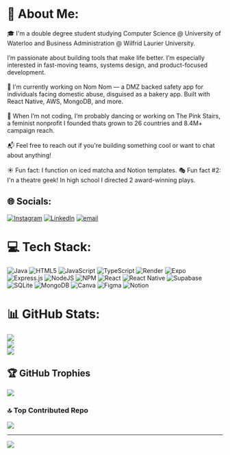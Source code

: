 # 💫 About Me:
🎓 I'm a double degree student studying Computer Science @ University of Waterloo and Business Administration @ Wilfrid Laurier University.<br><br>I’m passionate about building tools that make life better. I’m especially interested in fast-moving teams, systems design, and product-focused development.<br><br>🚧 I'm currently working on Nom Nom — a DMZ backed safety app for individuals facing domestic abuse, disguised as a bakery app. Built with React Native, AWS, MongoDB, and more.<br><br>💃 When I’m not coding, I’m probably dancing or working on The Pink Stairs, a feminist nonprofit I founded thats grown to 26 countries and 8.4M+ campaign reach.<br><br>📬 Feel free to reach out if you're building something cool or want to chat about anything!<br><br>☀️ Fun fact: I function on iced matcha and Notion templates. 🎭 Fun fact #2: I'n a theatre geek! In high school I directed 2 award-winning plays.


## 🌐 Socials:
[![Instagram](https://img.shields.io/badge/Instagram-%23E4405F.svg?logo=Instagram&logoColor=white)](https://instagram.com/@sxnny_wu) [![LinkedIn](https://img.shields.io/badge/LinkedIn-%230077B5.svg?logo=linkedin&logoColor=white)](https://www.linkedin.com/in/sunny-wu-dev/) [![email](https://img.shields.io/badge/Email-D14836?logo=gmail&logoColor=white)](mailto:w.sunny0618@gmail.com) 

# 💻 Tech Stack:
![Java](https://img.shields.io/badge/java-%23ED8B00.svg?style=for-the-badge&logo=openjdk&logoColor=white) ![HTML5](https://img.shields.io/badge/html5-%23E34F26.svg?style=for-the-badge&logo=html5&logoColor=white) ![JavaScript](https://img.shields.io/badge/javascript-%23323330.svg?style=for-the-badge&logo=javascript&logoColor=%23F7DF1E) ![TypeScript](https://img.shields.io/badge/typescript-%23007ACC.svg?style=for-the-badge&logo=typescript&logoColor=white) ![Render](https://img.shields.io/badge/Render-%46E3B7.svg?style=for-the-badge&logo=render&logoColor=white) ![Expo](https://img.shields.io/badge/expo-1C1E24?style=for-the-badge&logo=expo&logoColor=#D04A37) ![Express.js](https://img.shields.io/badge/express.js-%23404d59.svg?style=for-the-badge&logo=express&logoColor=%2361DAFB) ![NodeJS](https://img.shields.io/badge/node.js-6DA55F?style=for-the-badge&logo=node.js&logoColor=white) ![NPM](https://img.shields.io/badge/NPM-%23CB3837.svg?style=for-the-badge&logo=npm&logoColor=white) ![React](https://img.shields.io/badge/react-%2320232a.svg?style=for-the-badge&logo=react&logoColor=%2361DAFB) ![React Native](https://img.shields.io/badge/react_native-%2320232a.svg?style=for-the-badge&logo=react&logoColor=%2361DAFB) ![Supabase](https://img.shields.io/badge/Supabase-3ECF8E?style=for-the-badge&logo=supabase&logoColor=white) ![SQLite](https://img.shields.io/badge/sqlite-%2307405e.svg?style=for-the-badge&logo=sqlite&logoColor=white) ![MongoDB](https://img.shields.io/badge/MongoDB-%234ea94b.svg?style=for-the-badge&logo=mongodb&logoColor=white) ![Canva](https://img.shields.io/badge/Canva-%2300C4CC.svg?style=for-the-badge&logo=Canva&logoColor=white) ![Figma](https://img.shields.io/badge/figma-%23F24E1E.svg?style=for-the-badge&logo=figma&logoColor=white) ![Notion](https://img.shields.io/badge/Notion-%23000000.svg?style=for-the-badge&logo=notion&logoColor=white)
# 📊 GitHub Stats:
![](https://github-readme-stats.vercel.app/api?username=sxnnywu&theme=dark&hide_border=false&include_all_commits=false&count_private=false)<br/>
![](https://nirzak-streak-stats.vercel.app/?user=sxnnywu&theme=dark&hide_border=false)<br/>
![](https://github-readme-stats.vercel.app/api/top-langs/?username=sxnnywu&theme=dark&hide_border=false&include_all_commits=false&count_private=false&layout=compact)

## 🏆 GitHub Trophies
![](https://github-profile-trophy.vercel.app/?username=sxnnywu&theme=radical&no-frame=false&no-bg=true&margin-w=4)

### 🔝 Top Contributed Repo
![](https://github-contributor-stats.vercel.app/api?username=sxnnywu&limit=5&theme=dark&combine_all_yearly_contributions=true)

---
[![](https://visitcount.itsvg.in/api?id=sxnnywu&icon=2&color=10)](https://visitcount.itsvg.in)

<!-- Proudly created with GPRM ( https://gprm.itsvg.in ) -->
